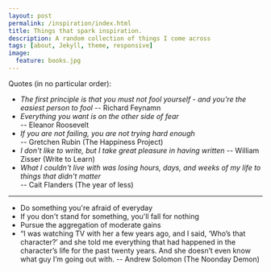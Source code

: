 ```yaml
---
layout: post
permalink: /inspiration/index.html
title: Things that spark inspiration. 
description: A random collection of things I come across
tags: [about, Jekyll, theme, responsive]
image:
  feature: books.jpg
---
```


Quotes (in no particular order):
* _The first principle is that you must not fool yourself - and you're the easiest person to fool_ -- Richard Feynamn
* _Everything you want is on the other side of fear_ <br> -- Eleanor Roosevelt
* _If you are not failing, you are not trying hard enough_ <br> -- Gretchen Rubin (The Happiness Project)
* _I don't like to write, but I take great pleasure in having written_ -- William Zisser (Write to Learn)
* _What I couldn't live with was losing hours, days, and weeks of my life to things that didn't matter_ <br>-- Cait Flanders (The year of less)

***

* Do something you're afraid of everyday
* If you don't stand for something, you'll fall for nothing
* Pursue the aggregation of moderate gains
* “I was watching TV with her a few years ago, and I said, ‘Who’s that character?’ and she told me everything that had happened in the character’s life for the past twenty years. And she doesn’t even know what guy I’m going out with. -- Andrew Solomon (The Noonday Demon)
